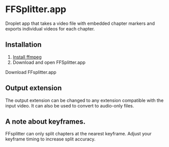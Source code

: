 # FFSplitter.app

Droplet app that takes a video file with embedded chapter markers and exports individual videos for each chapter.

## Installation

1. [Install ffmpeg](https://trac.ffmpeg.org/wiki/CompilationGuide/MacOSX)
2. Download and open FFSplitter.app

Download FFsplitter.app

## Output extension

The output extension can be changed to any extension compatible with the input video. It can also be used to convert to audio-only files.

## A note about keyframes.

FFsplitter can only split chapters at the nearest keyframe. Adjust your keyframe timing to increase split accuracy.
